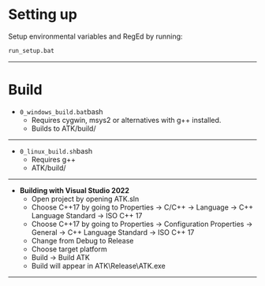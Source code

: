 # Setting up
Setup environmental variables and RegEd by running:
```bash
run_setup.bat
```

---

# Build

*  ```0_windows_build.bat```bash
	- Requires cygwin, msys2 or alternatives with g++ installed.
	- Builds to ATK/build/

---

* ```0_linux_build.sh```bash
	- Requires g++
	- ATK/build/

---

*  **Building with Visual Studio 2022**
	- Open project by opening ATK.sln
	- Choose C++17 by going to Properties -> C/C++ -> Language -> C++ Language Standard -> ISO C++ 17
	- Choose C++17 by going to Properties -> Configuration Properties -> General -> C++ Language Standard -> ISO C++ 17
	- Change from Debug to Release
	- Choose target platform
	- Build -> Build ATK
	- Build will appear in ATK\Release\ATK.exe

---
